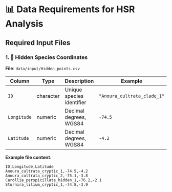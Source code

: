 # 📊 Data Requirements for HSR Analysis

## Required Input Files

### 1. 🦇 Hidden Species Coordinates
**File**: `data/input/Hidden_points.csv`

| Column | Type | Description | Example |
|--------|------|-------------|---------|
| `ID` | character | Unique species identifier | `"Anoura_cultrata_clade_1"` |
| `Longitude` | numeric | Decimal degrees, WGS84 | `-74.5` |
| `Latitude` | numeric | Decimal degrees, WGS84 | `-4.2` |

**Example file content**:
```csv
ID,Longitude,Latitude
Anoura_cultrata_cryptic_1,-74.5,-4.2
Anoura_cultrata_cryptic_2,-75.1,-3.8
Carollia_perspicillata_hidden_1,-76.2,-2.1
Sturnira_lilium_cryptic_1,-74.8,-3.9
